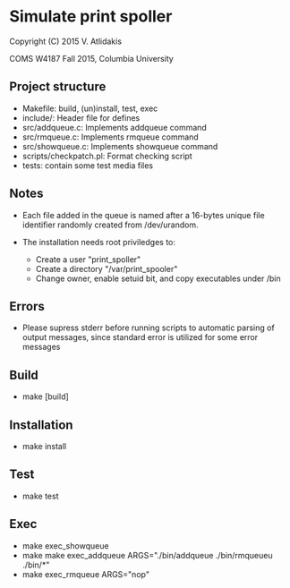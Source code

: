 Simulate print spoller
==
Copyright (C) 2015 V. Atlidakis

COMS W4187 Fall 2015, Columbia University

## Project structure

* Makefile: build, (un)install, test, exec
* include/: Header file for defines
* src/addqueue.c: Implements addqueue command
* src/rmqueue.c: Implements rmqueue command
* src/showqueue.c: Implements showqueue command
* scripts/checkpatch.pl: Format checking script
* tests: contain some test media files

## Notes
* Each file added in the queue is named after a 16-bytes unique
  file identifier randomly created from /dev/urandom.

* The installation needs root priviledges to:
  - Create a user "print_spoller"
  - Create a directory "/var/print_spooler"
  - Change owner, enable setuid bit, and copy executables under /bin

## Errors
* Please supress stderr before running scripts to automatic parsing
  of output messages, since standard error is utilized for some error
  messages

## Build
* make [build]

## Installation
* make install

## Test
* make test

## Exec
* make exec_showqueue
* make make exec_addqueue ARGS="./bin/addqueue ./bin/rmqueueu ./bin/*"
* make exec_rmqueue ARGS="nop"

